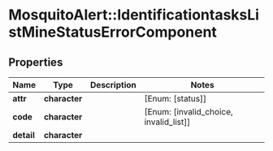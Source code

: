 # MosquitoAlert::IdentificationtasksListMineStatusErrorComponent


## Properties
Name | Type | Description | Notes
------------ | ------------- | ------------- | -------------
**attr** | **character** |  | [Enum: [status]] 
**code** | **character** |  | [Enum: [invalid_choice, invalid_list]] 
**detail** | **character** |  | 


